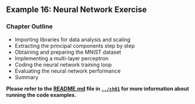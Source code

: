 ##  Example 16: Neural Network Exercise

### Chapter Outline

- Importing libraries for data analysis and scaling
- Extracting the principal components step by step
- Obtaining and preparing the MNIST dataset
- Implementing a multi-layer perceptron
- Coding the neural network training loop
- Evaluating the neural network performance
- Summary

**Please refer to the [README.md](../ch01/README.md) file in [`../ch01`](../ch01) for more information about running the code examples.**